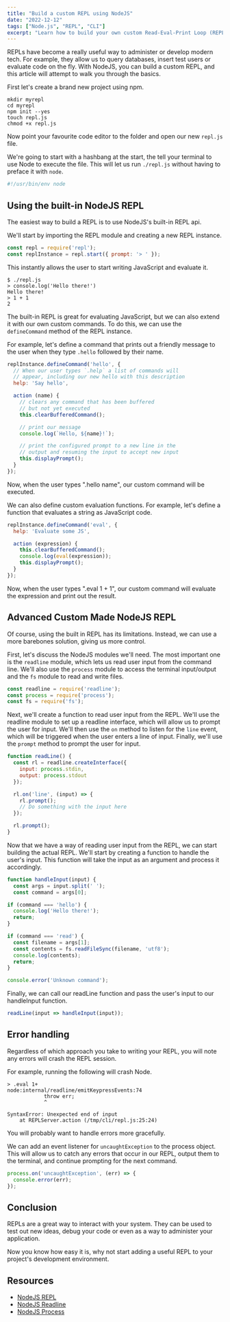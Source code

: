 ```yaml
---
title: "Build a custom REPL using NodeJS"
date: "2022-12-12"
tags: ["Node.js", "REPL", "CLI"]
excerpt: "Learn how to build your own custom Read-Eval-Print Loop (REPL) using Node.js for interactive development and administration."
---
```


REPLs have become a really useful way to administer or develop modern tech. For example, they allow us to query databases, insert test users or evaluate code on the fly. With NodeJS, you can build a custom REPL, and this article will attempt to walk you through the basics.

First let's create a brand new project using npm.

```shell
mkdir myrepl
cd myrepl
npm init --yes
touch repl.js
chmod +x repl.js
```

Now point your favourite code editor to the folder and open our new `repl.js` file.

We're going to start with a hashbang at the start, the tell your terminal to use Node to execute the file. This will let us run `./repl.js` without having to preface it with `node`.

```javascript
#!/usr/bin/env node
```

## Using the built-in NodeJS REPL

The easiest way to build a REPL is to use NodeJS's built-in REPL api.

We'll start by importing the REPL module and creating a new REPL instance.

```javascript
const repl = require('repl');
const replInstance = repl.start({ prompt: '> ' });
```

This instantly allows the user to start writing JavaScript and evaluate it.

```shell
$ ./repl.js
> console.log('Hello there!')
Hello there!
> 1 + 1
2
```

The built-in REPL is great for evaluating JavaScript, but we can also extend it with our own custom commands. To do this, we can use the `defineCommand` method of the REPL instance.

For example, let's define a command that prints out a friendly message to the user when they type `.hello` followed by their name.

```javascript
replInstance.defineCommand('hello', {
  // When our user types `.help` a list of commands will
  // appear, including our new hello with this description
  help: 'Say hello',

  action (name) {
    // clears any command that has been buffered
    // but not yet executed
    this.clearBufferedCommand();

    // print our message
    console.log(`Hello, ${name}!`);

    // print the configured prompt to a new line in the
    // output and resuming the input to accept new input
    this.displayPrompt();
  }
});
```

Now, when the user types ".hello name", our custom command will be executed.

We can also define custom evaluation functions. For example, let's define a function that evaluates a string as JavaScript code.

```javascript
replInstance.defineCommand('eval', {
  help: 'Evaluate some JS',

  action (expression) {
    this.clearBufferedCommand();
    console.log(eval(expression));
    this.displayPrompt();
  }
});
```

Now, when the user types ".eval 1 + 1", our custom command will evaluate the expression and print out the result.

## Advanced Custom Made NodeJS REPL

Of course, using the built in REPL has its limitations. Instead, we can use a more barebones solution, giving us more control.

First, let's discuss the NodeJS modules we'll need. The most important one is the `readline` module, which lets us read user input from the command line. We'll also use the `process` module to access the terminal input/output and the `fs` module to read and write files.

```javascript
const readline = require('readline');
const process = require('process');
const fs = require('fs');
```

Next, we'll create a function to read user input from the REPL. We'll use the readline module to set up a readline interface, which will allow us to prompt the user for input. We'll then use the `on` method to listen for the `line` event, which will be triggered when the user enters a line of input. Finally, we'll use the `prompt` method to prompt the user for input.

```javascript
function readLine() {
  const rl = readline.createInterface({
    input: process.stdin,
    output: process.stdout
  });

  rl.on('line', (input) => {
    rl.prompt();
    // Do something with the input here
  });

  rl.prompt();
}
```

Now that we have a way of reading user input from the REPL, we can start building the actual REPL. We'll start by creating a function to handle the user's input. This function will take the input as an argument and process it accordingly.

```javascript
function handleInput(input) {
  const args = input.split(' ');
  const command = args[0];

if (command === 'hello') {
  console.log('Hello there!');
  return;
}

if (command === 'read') {
  const filename = args[1];
  const contents = fs.readFileSync(filename, 'utf8');
  console.log(contents);
  return;
}

console.error('Unknown command');
```

Finally, we can call our readLine function and pass the user's input to our handleInput function.

```javascript
readLine(input => handleInput(input));
```

## Error handling
Regardless of which approach you take to writing your REPL, you will note any errors will crash the REPL session.

For example, running the following will crash Node.

```shell
> .eval 1+
node:internal/readline/emitKeypressEvents:74
            throw err;
            ^

SyntaxError: Unexpected end of input
    at REPLServer.action (/tmp/cli/repl.js:25:24)
```

You will probably want to handle errors more gracefully.

We can add an event listener for `uncaughtException` to the process object. This will allow us to catch any errors that occur in our REPL, output them to the terminal, and continue prompting for the next command.

```javascript
process.on('uncaughtException', (err) => {
  console.error(err);
});
```

## Conclusion

REPLs are a great way to interact with your system. They can be used to test out new ideas, debug your code or even as a way to administer your application.

Now you know how easy it is, why not start adding a useful REPL to your project's development environment.

## Resources

- [NodeJS REPL](https://nodejs.org/api/repl.html)
- [NodeJS Readline](https://nodejs.org/api/readline.html)
- [NodeJS Process](https://nodejs.org/api/process.html)